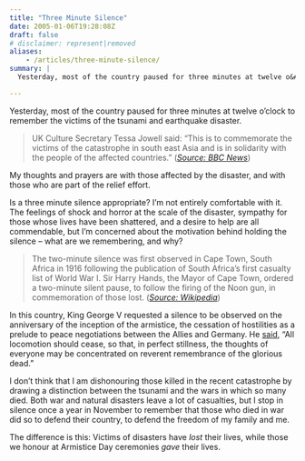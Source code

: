```yaml
---
title: "Three Minute Silence"
date: 2005-01-06T19:28:08Z
draft: false
# disclaimer: represent|removed
aliases:
    - /articles/three-minute-silence/
summary: |
  Yesterday, most of the country paused for three minutes at twelve o&#8217;clock to remember the victims of the tsunami and earthquake disaster.

---
```


Yesterday, most of the country paused for three minutes at twelve o’clock to remember the victims of the tsunami and earthquake disaster. 

> UK Culture Secretary Tessa Jowell said: “This is to commemorate the victims of the catastrophe in south east Asia and is in solidarity with the people of the affected countries.” ([_Source: BBC News_](http://news.bbc.co.uk/1/hi/uk/4146153.stm)) 

My thoughts and prayers are with those affected by the disaster, and with those who are part of the relief effort. 

Is a three minute silence appropriate? I’m not entirely comfortable with it. The feelings of shock and horror at the scale of the disaster, sympathy for those whose lives have been shattered, and a desire to help are all commendable, but I’m concerned about the motivation behind holding the silence – what are we remembering, and why? 

> The two-minute silence was first observed in Cape Town, South Africa in 1916 following the publication of South Africa’s first casualty list of World War I. Sir Harry Hands, the Mayor of Cape Town, ordered a two-minute silent pause, to follow the firing of the Noon gun, in commemoration of those lost. ([_Source: Wikipedia_](https://en.wikipedia.org/wiki/Two-minute_silence))

In this country, King George V requested a silence to be observed on the anniversary of the inception of the armistice, the cessation of hostilities as a prelude to peace negotiations between the Allies and Germany. He [said](http://news.bbc.co.uk/1/hi/uk/4001577.stm), “All locomotion should cease, so that, in perfect stillness, the thoughts of everyone may be concentrated on reverent remembrance of the glorious dead.” 

I don’t think that I am dishonouring those killed in the recent catastrophe by drawing a distinction between the tsunami and the wars in which so many died. Both war and natural disasters leave a lot of casualties, but I stop in silence once a year in November to remember that those who died in war did so to defend their country, to defend the freedom of my family and me. 

The difference is this: Victims of disasters have _lost_ their lives, while those we honour at Armistice Day ceremonies _gave_ their lives.
